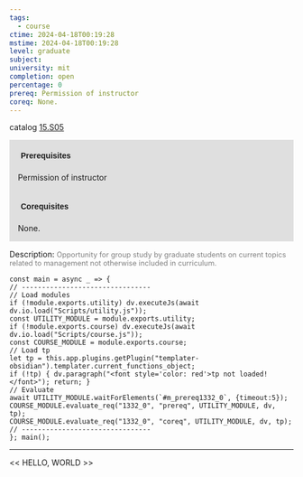 ```yaml
---
tags:
  - course
ctime: 2024-04-18T00:19:28
mstime: 2024-04-18T00:19:28
level: graduate
subject: 
university: mit
completion: open
percentage: 0
prereq: Permission of instructor
coreq: None.
---
```


catalog [15.S05](http://student.mit.edu/catalog/m15c.html#15.S05)

<span style="display: block; padding: 15px; background-color: rgb(100, 100, 100, 0.2);"><font id="m_prereq1332_0" style="display: block; font-family: Arial, sans-serif; font-weight: bold; padding: 5px">Prerequisites</font><br><span id="prereq1332_0">Permission of instructor</span></span>
<span style="display: block; padding: 15px; background-color: rgb(100, 100, 100, 0.2);"><font id="m_coreq1332_0" style="display: block; font-family: Arial, sans-serif; font-weight: bold; padding: 5px">Corequisites</font><br><span id="coreq1332_0">None.</span></span>

<font style="">Description:</font>
<font style="color: grey; font-size: 0.8rem;">Opportunity for group study by graduate students on current topics related to management not otherwise included in curriculum.</font>

```dataviewjs
const main = async _ => {
// --------------------------------
// Load modules
if (!module.exports.utility) dv.executeJs(await dv.io.load("Scripts/utility.js"));
const UTILITY_MODULE = module.exports.utility;
if (!module.exports.course) dv.executeJs(await dv.io.load("Scripts/course.js"));
const COURSE_MODULE = module.exports.course;
// Load tp
let tp = this.app.plugins.getPlugin("templater-obsidian").templater.current_functions_object;
if (!tp) { dv.paragraph("<font style='color: red'>tp not loaded!</font>"); return; }
// Evaluate
await UTILITY_MODULE.waitForElements(`#m_prereq1332_0`, {timeout:5});
COURSE_MODULE.evaluate_req("1332_0", "prereq", UTILITY_MODULE, dv, tp);
COURSE_MODULE.evaluate_req("1332_0", "coreq", UTILITY_MODULE, dv, tp);
// --------------------------------
}; main();
```

---

<< HELLO, WORLD >>
